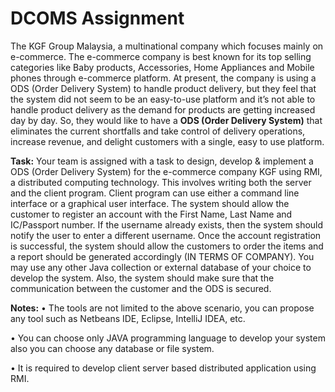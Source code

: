 # DCOMS Assignment 
  The KGF Group Malaysia, a multinational company which focuses mainly on e-commerce. The e-commerce company is best known for its top selling categories like Baby products, Accessories, Home Appliances and Mobile phones through e-commerce platform. At present, the company is using a ODS (Order Delivery System) to handle product delivery, but they feel that the system did not seem to be an easy-to-use platform and it’s not able to handle product delivery as the demand for products are getting increased day by day. So, they would like to have a **ODS (Order Delivery System)** that eliminates the current shortfalls and take control of delivery operations, increase revenue, and delight customers with a single, easy to use platform. 

**Task:**
Your team is assigned with a task to design, develop & implement a ODS (Order Delivery System) for the e-commerce company KGF using RMI, a distributed computing technology. This involves writing both the server and the client program. Client program can use either a command line interface or a graphical user interface. The system should allow the customer to register an account with the First Name, Last Name and IC/Passport number.  If the username already exists, then the system should notify the user to enter a different username. Once the account registration is successful, the system should allow the customers to order the items and a report should be generated accordingly (IN TERMS OF COMPANY). You may use any other Java collection or external database of your choice to develop the system. Also, the system should make sure that the communication between the customer and the ODS is secured.

**Notes:**
•	The tools are not limited to the above scenario, you can propose any tool such as Netbeans IDE, Eclipse, IntelliJ IDEA, etc.

•	You can choose only JAVA programming language to develop your system also you can choose any database or file system. 

•	It is required to develop client server based distributed application using RMI. 
